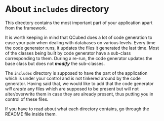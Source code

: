 # About `includes` directory

This directory contains the most important part of your application apart from the framework. 
 
It is worth keeping in mind that QCubed does a lot of code generation to ease your pain when dealing with databases on various levels. Every time the code generator runs, it updates the files it generated the last time. Most of the classes being built by code generator have a sub-class corresponding to them. During a re-run, the code generator updates the base class but does not ***modify*** the sub-classes. 

The `includes` directory is supposed to have the part of the application which is under your control and is not tinkered around by the code generator. Having said that, we would like to add that the code generator *will create* any files which are supposed to be present but will not alter/overwrite them in case they are already present, thus putting you in control of these files.

If you have to read about what each directory contains, go through the README file inside them.